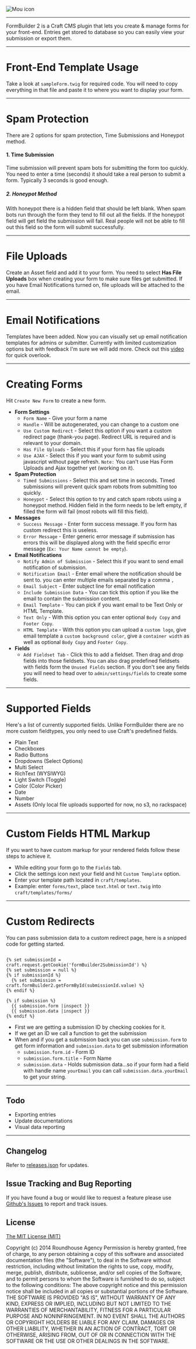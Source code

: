 ![Mou icon](http://vadim-dev.s3.amazonaws.com/formbuilder2/formbuilder2_logo.png)

***

FormBuilder 2 is a Craft CMS plugin that lets you create & manage forms for your front-end. Entries get stored to database so you can easily view your submission or export them.

***

# Front-End Template Usage

Take a look at `sampleForm.twig` for required code. You will need to copy everything in that file and paste it to where you want to display your form.

***

# Spam Protection

There are 2 options for spam protection, Time Submissions and Honeypot method.

#### 1. Time Submission

Time submission will prevent spam bots for submitting the form too quickly. You need to enter a time (seconds) it should take a real person to submit a form. Typically 3 seconds is good enough.

##### 2. Honeypot Method

With honeypot there is a hidden field that should be left blank. When spam bots run through the form they tend to fill out all the fields. If the honeypot field will get field the submission will fail. Real people will not be able to fill out this field so the form will submit successfully.


***

# File Uploads

Create an Asset field and add it to your form. You need to select **Has File Uploads** box when creating your form to make sure files get submitted. If you have Email Notifications turned on, file uploads will be attached to the email.

***

# Email Notifications

Templates have been added. Now you can visually set up email notification templates for admins or submitter. Currently with limited customization options but with feedback I'm sure we will add more. Check out this [video](https://www.youtube.com/watch?v=sRFgX_gQL5Y) for quick overlook. 

***



# Creating Forms

Hit `Create New Form` to create a new form.

* **Form Settings**
  * `Form Name` - Give your form a name
  * `Handle` - Will be autogenerated, you can change to a custom one
  * `Use Custom Redirect` - Select this option if you want a custom redirect page (thank-you page). Redirect URL is required and is relevant to your domain.
  * `Has File Uploads` - Select this if your form has file uploads
  * `Use AJAX` - Select this if you want your form to submit using javascript without page refresh. `Note:` You can't use Has Form Uploads and Ajax together yet (working on it).
* **Spam Protection**
  * `Timed Submissions` - Select this and set time in seconds. Timed submissions will prevent quick spam robots from submitting too quickly. 
  * `Honeypot` - Select this option to try and catch spam robots using a honeypot method. Hidden field in the form needs to be left empty, if filled the form will fail (most robots will fill this field).
* **Messages**
  * `Success Message` - Enter form success message. If you form has custom redirect this is useless.
  * `Error Message` - Enter generic error message if submission has errors this will be displayed along with the field specific error message (`Ex: Your Name cannot be empty`).
* **Email Notifications**
  * `Notify Admin of Submission` - Select this if you want to send email notification of submission.
  * `Notification Email` - Enter email where the notification should be sent to. you can enter multiple emails separated by a comma `,`
  * `Email Subject` - Enter subject line for email notification
  * `Include Submission Data` - You can tick this option if you like the email to contain the submission content.
  * `Email Template` - You can pick if you want email to be Text Only or HTML Template.
  * `Text Only` - With this option you can enter optional `Body Copy` and `Footer Copy`.
  * `HTML Template` - With this option you can upload a `custom logo`, give email template a `custom background color`, give a `container width` as well as optional `Body Copy` and `Footer Copy`.
* **Fields**
  * `Add Fieldset Tab` - Click this to add a fieldset. Then drag and drop fields into those fieldsets. You can also drag predefined fieldsets with fields form the `Unused Fields` section. If you don't see any fields you will need to head over to `admin/settings/fields` to create some fields.
 
***

# Supported Fields

Here's a list of currently supported fields. Unlike FormBuilder there are no more custom fieldtypes, you only need to use Craft's predefined fields.

* Plain Text
* Checkboxes
* Radio Buttons
* Dropdowns (Select Options)
* Multi Select
* RichText (WYSIWYG)
* Light Switch (Toggle)
* Color (Color Picker)
* Date
* Number
* Assets (Only local file uploads supported for now, no s3, no rackspace)

***

# Custom Fields HTML Markup

If you want to have custom markup for your rendered fields follow these steps to achieve it.

* While editing your form go to the `Fields` tab. 
* Click the settings icon next your field and hit `Custom Template` option.
* Enter your template path located in `craft/templates`.
* Example: enter `forms/text`, place `text.html` or `text.twig` into `craft/templates/forms/`


***

# Custom Redirects

You can pass submission data to a custom redirect page, here is a snipped code for getting started.

```

{% set submissionId = craft.request.getCookie('formBuilder2SubmissionId') %}
{% set submission = null %}
{% if submissionId %}
  {% set submission = craft.formBuilder2.getFormById(submissionId.value) %}
{% endif %}

{% if submission %}
  {{ submission.form |inspect }}
  {{ submission.data |inspect }}
{% endif %}

```
* First we are getting a submission ID by checking cookies for it.
* If we get an ID we call a function to get the submission
* When and if you get a submission back you can use `submission.form` to get form information and `submission.data` to get submission information
  * `submission.form.id` - Form ID
  * `submission.form.title` - Form Name
  * `submission.data` - Holds submission data...so if your form had a field with handle name `yourEmail` you can call `submission.data.yourEmail` to get your string.

***

## Todo

* Exporting entries
* Update documentations
* Visual data reporting

***


## Changelog

Refer to [releases.json](https://github.com/roundhouse/FormBuilder-2-Craft-CMS/blob/master/releases.json) for updates.




## Issue Tracking and Bug Reporting

If you have found a bug or would like to request a feature please use [Github's Issues](https://github.com/roundhouse/FormBuilder-2-Craft-CMS/issues) to report and track issues.




## License

[The MIT License (MIT)](http://opensource.org/licenses/MIT)

Copyright (c) 2014 Roundhouse Agency
Permission is hereby granted, free of charge, to any person obtaining a copy of this software and associated documentation files (the "Software"), to deal in the Software without restriction, including without limitation the rights to use, copy, modify, merge, publish, distribute, sublicense, and/or sell copies of the Software, and to permit persons to whom the Software is furnished to do so, subject to the following conditions:
The above copyright notice and this permission notice shall be included in all copies or substantial portions of the Software.
THE SOFTWARE IS PROVIDED "AS IS", WITHOUT WARRANTY OF ANY KIND, EXPRESS OR IMPLIED, INCLUDING BUT NOT LIMITED TO THE WARRANTIES OF MERCHANTABILITY, FITNESS FOR A PARTICULAR PURPOSE AND NONINFRINGEMENT. IN NO EVENT SHALL THE AUTHORS OR COPYRIGHT HOLDERS BE LIABLE FOR ANY CLAIM, DAMAGES OR OTHER LIABILITY, WHETHER IN AN ACTION OF CONTRACT, TORT OR OTHERWISE, ARISING FROM, OUT OF OR IN CONNECTION WITH THE SOFTWARE OR THE USE OR OTHER DEALINGS IN THE SOFTWARE.